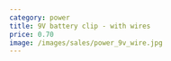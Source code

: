```yaml
---
category: power
title: 9V battery clip - with wires
price: 0.70
image: /images/sales/power_9v_wire.jpg
---
```

